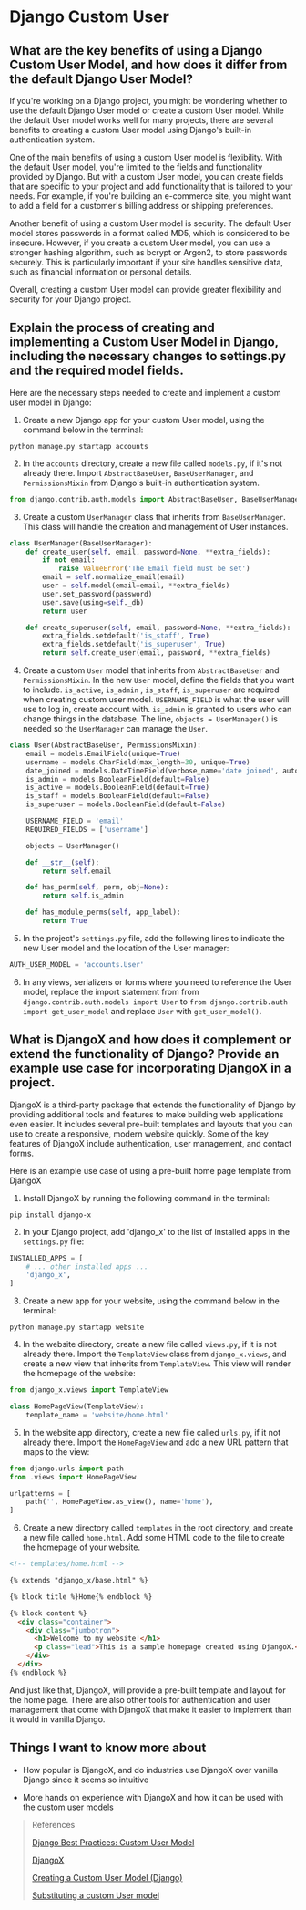 # Django Custom User

## What are the key benefits of using a Django Custom User Model, and how does it differ from the default Django User Model?

If you're working on a Django project, you might be wondering whether to use the default Django User model or create a custom User model. While the default User model works well for many projects, there are several benefits to creating a custom User model using Django's built-in authentication system.

One of the main benefits of using a custom User model is flexibility. With the default User model, you're limited to the fields and functionality provided by Django. But with a custom User model, you can create fields that are specific to your project and add functionality that is tailored to your needs. For example, if you're building an e-commerce site, you might want to add a field for a customer's billing address or shipping preferences.

Another benefit of using a custom User model is security. The default User model stores passwords in a format called MD5, which is considered to be insecure. However, if you create a custom User model, you can use a stronger hashing algorithm, such as bcrypt or Argon2, to store passwords securely. This is particularly important if your site handles sensitive data, such as financial information or personal details.

Overall, creating a custom User model can provide greater flexibility and security for your Django project. 

## Explain the process of creating and implementing a Custom User Model in Django, including the necessary changes to settings.py and the required model fields.

Here are the necessary steps needed to create and implement a custom user model in Django:

1. Create a new Django app for your custom User model, using the command below in the terminal:

```
python manage.py startapp accounts

```

2. In the `accounts` directory, create a new file called `models.py`, if it's not already there. Import `AbstractBaseUser`, `BaseUserManager`, and `PermissionsMixin` from Django's built-in authentication system.

```python
from django.contrib.auth.models import AbstractBaseUser, BaseUserManager, PermissionsMixin

```

3. Create a custom `UserManager` class that inherits from `BaseUserManager`. This class will handle the creation and management of User instances.

```python
class UserManager(BaseUserManager):
    def create_user(self, email, password=None, **extra_fields):
        if not email:
            raise ValueError('The Email field must be set')
        email = self.normalize_email(email)
        user = self.model(email=email, **extra_fields)
        user.set_password(password)
        user.save(using=self._db)
        return user

    def create_superuser(self, email, password=None, **extra_fields):
        extra_fields.setdefault('is_staff', True)
        extra_fields.setdefault('is_superuser', True)
        return self.create_user(email, password, **extra_fields)

```

4. Create a custom `User` model that inherits from `AbstractBaseUser` and `PermissionsMixin`. In the new `User` model, define the fields that you want to include. `is_active`, `is_admin` , `is_staff`, `is_superuser` are required when creating custom user model. `USERNAME_FIELD` is what the user will use to log in, create account with. `is_admin` is granted to users who can change things in the database. The line, `objects = UserManager()` is needed so the `UserManager` can manage the `User`. 

```python
class User(AbstractBaseUser, PermissionsMixin):
    email = models.EmailField(unique=True)
    username = models.CharField(max_length=30, unique=True)
    date_joined = models.DateTimeField(verbose_name='date joined', auto_now_add=True)
    is_admin = models.BooleanField(default=False)
    is_active = models.BooleanField(default=True)
    is_staff = models.BooleanField(default=False)
    is_superuser = models.BooleanField(default=False)

    USERNAME_FIELD = 'email'
    REQUIRED_FIELDS = ['username']

    objects = UserManager()

    def __str__(self):
        return self.email

    def has_perm(self, perm, obj=None):
        return self.is_admin

    def has_module_perms(self, app_label):
        return True

```

5. In the project's `settings.py` file, add the following lines to indicate the new User model and the location of the User manager:

```python
AUTH_USER_MODEL = 'accounts.User'

```

6. In any views, serializers or forms where you need to reference the User model, replace the import statement from from `django.contrib.auth.models import User` to `from django.contrib.auth import get_user_model` and replace `User` with `get_user_model()`.

## What is DjangoX and how does it complement or extend the functionality of Django? Provide an example use case for incorporating DjangoX in a project.

DjangoX is a third-party package that extends the functionality of Django by providing additional tools and features to make building web applications even easier. It includes several pre-built templates and layouts that you can use to create a responsive, modern website quickly. Some of the key features of DjangoX include authentication, user management, and contact forms.

Here is an example use case of using a pre-built home page template from DjangoX

1. Install DjangoX by running the following command in the terminal:

```
pip install django-x

```

2. In your Django project, add 'django_x' to the list of installed apps in the `settings.py` file:

```python
INSTALLED_APPS = [
    # ... other installed apps ...
    'django_x',
]

```

3. Create a new app for your website, using the command below in the terminal:

```
python manage.py startapp website

```

4. In the website directory, create a new file called `views.py`, if it is not already there. Import the `TemplateView` class from `django_x.views`, and create a new view that inherits from `TemplateView`. This view will render the homepage of the website:

```python
from django_x.views import TemplateView

class HomePageView(TemplateView):
    template_name = 'website/home.html'

```

5. In the website app directory, create a new file called `urls.py`, if it not already there. Import the `HomePageView` and add a new URL pattern that maps to the view:

```python
from django.urls import path
from .views import HomePageView

urlpatterns = [
    path('', HomePageView.as_view(), name='home'),
]

```

6. Create a new directory called `templates` in the root directory, and create a new file called `home.html`. Add some HTML code to the file to create the homepage of your website.

```html
<!-- templates/home.html -->

{% extends "django_x/base.html" %}

{% block title %}Home{% endblock %}

{% block content %}
  <div class="container">
    <div class="jumbotron">
      <h1>Welcome to my website!</h1>
      <p class="lead">This is a sample homepage created using DjangoX.</p>
    </div>
  </div>
{% endblock %}

```

And just like that, DjangoX, will provide a pre-built template and layout for the home page. There are also other tools for authentication and user management that come with DjangoX that make it easier to implement than it would in vanilla Django. 

## Things I want to know more about

- How popular is DjangoX, and do industries use DjangoX over vanilla Django since it seems so intuitive

- More hands on experience with DjangoX and how it can be used with the custom user models 

>References
>
>[Django Best Practices: Custom User Model](https://learndjango.com/tutorials/django-custom-user-model)
>
>[DjangoX](https://github.com/wsvincent/djangox)
>
>[Creating a Custom User Model (Django)](https://www.youtube.com/watch?v=eCeRC7E8Z7Y&t=59s)
>
>[Substituting a custom User model](https://docs.djangoproject.com/en/3.0/topics/auth/customizing/#auth-custom-user)
